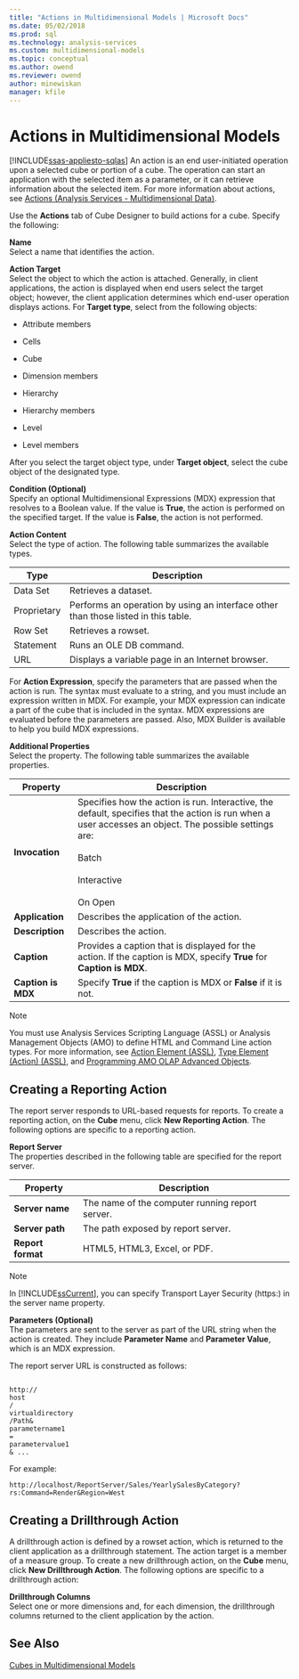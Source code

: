 ```yaml
---
title: "Actions in Multidimensional Models | Microsoft Docs"
ms.date: 05/02/2018
ms.prod: sql
ms.technology: analysis-services
ms.custom: multidimensional-models
ms.topic: conceptual
ms.author: owend
ms.reviewer: owend
author: minewiskan
manager: kfile
---
```

# Actions in Multidimensional Models
[!INCLUDE[ssas-appliesto-sqlas](../../includes/ssas-appliesto-sqlas.md)]
  An action is an end user-initiated operation upon a selected cube or portion of a cube. The operation can start an application with the selected item as a parameter, or it can retrieve information about the selected item. For more information about actions, see [Actions &#40;Analysis Services - Multidimensional Data&#41;](../../analysis-services/multidimensional-models/actions-analysis-services-multidimensional-data.md).  
  
 Use the **Actions** tab of Cube Designer to build actions for a cube. Specify the following:  
  
 **Name**  
 Select a name that identifies the action.  
  
 **Action Target**  
 Select the object to which the action is attached. Generally, in client applications, the action is displayed when end users select the target object; however, the client application determines which end-user operation displays actions. For **Target type**, select from the following objects:  
  
-   Attribute members  
  
-   Cells  
  
-   Cube  
  
-   Dimension members  
  
-   Hierarchy  
  
-   Hierarchy members  
  
-   Level  
  
-   Level members  
  
 After you select the target object type, under **Target object**, select the cube object of the designated type.  
  
 **Condition (Optional)**  
 Specify an optional Multidimensional Expressions (MDX) expression that resolves to a Boolean value. If the value is **True**, the action is performed on the specified target. If the value is **False**, the action is not performed.  
  
 **Action Content**  
 Select the type of action. The following table summarizes the available types.  
  
|Type|Description|  
|----------|-----------------|  
|Data Set|Retrieves a dataset.|  
|Proprietary|Performs an operation by using an interface other than those listed in this table.|  
|Row Set|Retrieves a rowset.|  
|Statement|Runs an OLE DB command.|  
|URL|Displays a variable page in an Internet browser.|  
  
 For **Action Expression**, specify the parameters that are passed when the action is run. The syntax must evaluate to a string, and you must include an expression written in MDX. For example, your MDX expression can indicate a part of the cube that is included in the syntax. MDX expressions are evaluated before the parameters are passed. Also, MDX Builder is available to help you build MDX expressions.  
  
 **Additional Properties**  
 Select the property. The following table summarizes the available properties.  
  
|Property|Description|  
|--------------|-----------------|  
|**Invocation**|Specifies how the action is run. Interactive, the default, specifies that the action is run when a user accesses an object. The possible settings are:<br /><br /> Batch<br /><br /> Interactive<br /><br /> On Open|  
|**Application**|Describes the application of the action.|  
|**Description**|Describes the action.|  
|**Caption**|Provides a caption that is displayed for the action. If the caption is MDX, specify **True** for **Caption is MDX**.|  
|**Caption is MDX**|Specify **True** if the caption is MDX or **False** if it is not.|  
  
> [!NOTE]  
>  You must use Analysis Services Scripting Language (ASSL) or Analysis Management Objects (AMO) to define HTML and Command Line action types. For more information, see [Action Element &#40;ASSL&#41;](https://docs.microsoft.com/bi-reference/assl/objects/action-element-assl), [Type Element &#40;Action&#41; &#40;ASSL&#41;](https://docs.microsoft.com/bi-reference/assl/properties/type-element-action-assl), and [Programming AMO OLAP Advanced Objects](https://docs.microsoft.com/bi-reference/amo/programming-amo-olap-advanced-objects).  
  
## Creating a Reporting Action  
 The report server responds to URL-based requests for reports. To create a reporting action, on the **Cube** menu, click **New Reporting Action**. The following options are specific to a reporting action.  
  
 **Report Server**  
 The properties described in the following table are specified for the report server.  
  
|Property|Description|  
|--------------|-----------------|  
|**Server name**|The name of the computer running report server.|  
|**Server path**|The path exposed by report server.|  
|**Report format**|HTML5, HTML3, Excel, or PDF.|  
  
> [!NOTE]  
>  In [!INCLUDE[ssCurrent](../../includes/sscurrent-md.md)], you can specify Transport Layer Security (https:) in the server name property.  
  
 **Parameters (Optional)**  
 The parameters are sent to the server as part of the URL string when the action is created. They include **Parameter Name** and **Parameter Value**, which is an MDX expression.  
  
 The report server URL is constructed as follows:  
  
```  
  
http://  
host  
/  
virtualdirectory  
/Path&  
parametername1  
=  
parametervalue1  
& ...  
```  
  
 For example:  
  
```  
http://localhost/ReportServer/Sales/YearlySalesByCategory?rs:Command=Render&Region=West  
```  
  
## Creating a Drillthrough Action  
 A drillthrough action is defined by a rowset action, which is returned to the client application as a drillthrough statement. The action target is a member of a measure group. To create a new drillthrough action, on the **Cube** menu, click **New Drillthrough Action**. The following options are specific to a drillthrough action:  
  
 **Drillthrough Columns**  
 Select one or more dimensions and, for each dimension, the drillthrough columns returned to the client application by the action.  
  
## See Also  
 [Cubes in Multidimensional Models](../../analysis-services/multidimensional-models/cubes-in-multidimensional-models.md)  
  
  
